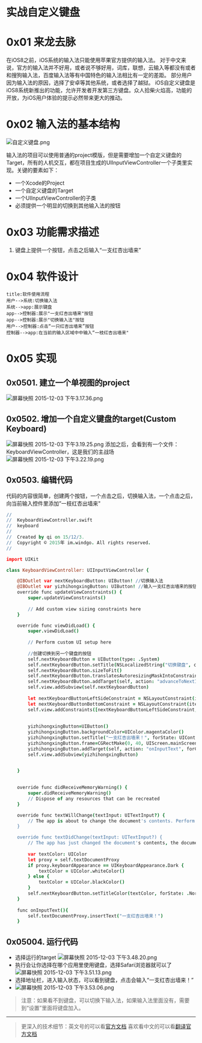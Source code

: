# 实战自定义键盘

# 0x01 来龙去脉
在iOS8之前，iOS系统的输入法只能使用苹果官方提供的输入法。
对于中文来说，官方的输入法并不好用，或者说不够好用，词库，联想，云输入等都没有或者和搜狗输入法，百度输入法等有中国特色的输入法相比有一定的差距。
部分用户因为输入法的原因，选择了安卓等其他系统，或者选择了越狱。
iOS自定义键盘是iOS8系统新推出的功能，允许开发者开发第三方键盘。众人拾柴火焰高，功能的开放，为iOS用户体验的提示必然带来更大的推动。



# 0x02 输入法的基本结构
![自定义键盘.png](resources/87C7503826A1E52EA198D713F27CCD5C.png)

输入法的项目可以使用普通的project模版，但是需要增加一个自定义键盘的Target，所有的人机交互，都在项目生成的UIInputViewController一个子类里实现。关键的要素如下：
* 一个Xcode的Project
* 一个自定义键盘的Target
* 一个UIInputViewController的子类
* 必须提供一个明显的切换到其他输入法的按钮

# 0x03 功能需求描述
1. 键盘上提供一个按钮，点击之后输入“一支红杏出墙来”

# 0x04 软件设计

```sequence
title:软件使用流程
用户-->系统:切换输入法
系统-->app:展示键盘
app-->控制器:展示"一支红杏出墙来"按钮
app-->控制器:展示"切换输入法"按钮
用户-->控制器:点击“一只红杏出墙来”按钮
控制器-->app:在当前的输入区域中中输入“一枝红杏出墙来"

```

# 0x05 实现
## 0x0501. 建立一个单视图的project
![屏幕快照 2015-12-03 下午3.17.36.png](resources/9D8A924360BAD321435A43A0E055946E.png)
## 0x0502. 增加一个自定义键盘的target(Custom Keyboard)
![屏幕快照 2015-12-03 下午3.19.25.png](resources/523C550AD17BFCF6382A11D63DEB70CB.png)
添加之后，会看到有一个文件：KeyboardViewController，这是我们的主战场
![屏幕快照 2015-12-03 下午3.22.19.png](resources/A1B535C54EB087327FFD1536F79556FF.png)
## 0x0503. 编辑代码
代码的内容很简单，创建两个按钮，一个点击之后，切换输入法，一个点击之后，向当前输入控件里添加”一枝红杏出墙来"

```coffee
//
//  KeyboardViewController.swift
//  keyboard
//
//  Created by qi on 15/12/3.
//  Copyright © 2015年 im.windgo. All rights reserved.
//

import UIKit

class KeyboardViewController: UIInputViewController {

    @IBOutlet var nextKeyboardButton: UIButton! //切换输入法
    @IBOutlet var yizhihongxingButton: UIButton! //输入一支红杏出墙来的按钮
    override func updateViewConstraints() {
        super.updateViewConstraints()
    
        // Add custom view sizing constraints here
    }

    override func viewDidLoad() {
        super.viewDidLoad()
    
        // Perform custom UI setup here
        
        //创建切换到另一个键盘的按钮
        self.nextKeyboardButton = UIButton(type: .System)
        self.nextKeyboardButton.setTitle(NSLocalizedString("切换键盘", comment: "切换到下一个键盘的按钮"), forState: .Normal)
        self.nextKeyboardButton.sizeToFit()
        self.nextKeyboardButton.translatesAutoresizingMaskIntoConstraints = false
        self.nextKeyboardButton.addTarget(self, action: "advanceToNextInputMode", forControlEvents: .TouchUpInside)
        self.view.addSubview(self.nextKeyboardButton)
        
        let nextKeyboardButtonLeftSideConstraint = NSLayoutConstraint(item: self.nextKeyboardButton, attribute: .Left, relatedBy: .Equal, toItem: self.view, attribute: .Left, multiplier: 1.0, constant: 0.0)
        let nextKeyboardButtonBottomConstraint = NSLayoutConstraint(item: self.nextKeyboardButton, attribute: .Bottom, relatedBy: .Equal, toItem: self.view, attribute: .Bottom, multiplier: 1.0, constant: 0.0)
        self.view.addConstraints([nextKeyboardButtonLeftSideConstraint, nextKeyboardButtonBottomConstraint])
        
        
        yizhihongxingButton=UIButton()
        yizhihongxingButton.backgroundColor=UIColor.magentaColor()
        yizhihongxingButton.setTitle("一支红杏出墙来！", forState: UIControlState.Normal)
        yizhihongxingButton.frame=CGRectMake(0, 40, UIScreen.mainScreen().bounds.width, 100)
        yizhihongxingButton.addTarget(self, action: "onInputText", forControlEvents: UIControlEvents.TouchUpInside)
        self.view.addSubview(yizhihongxingButton)
        

    }
    

    override func didReceiveMemoryWarning() {
        super.didReceiveMemoryWarning()
        // Dispose of any resources that can be recreated
    }

    override func textWillChange(textInput: UITextInput?) {
        // The app is about to change the document's contents. Perform any preparation here.
    }

    override func textDidChange(textInput: UITextInput?) {
        // The app has just changed the document's contents, the document context has been updated.
    
        var textColor: UIColor
        let proxy = self.textDocumentProxy
        if proxy.keyboardAppearance == UIKeyboardAppearance.Dark {
            textColor = UIColor.whiteColor()
        } else {
            textColor = UIColor.blackColor()
        }
        self.nextKeyboardButton.setTitleColor(textColor, forState: .Normal)
    }
    
    func onInputText(){
        self.textDocumentProxy.insertText("一支红杏出墙来！")
    }


```

## 0x05004. 运行代码
* 选择运行的target
![屏幕快照 2015-12-03 下午3.48.20.png](resources/B241B2B3643438EAADECE3EB8034350F.png)
* 执行会让你选择在哪个应用里使用键盘，选择Safari浏览器就可以了
![屏幕快照 2015-12-03 下午3.51.13.png](resources/055B237E16D90ED65AC280C69A3100DF.png)
* 选择地址栏，进入输入状态，可以看到键盘，点击会输入“一支红杏出墙来！”
* ![屏幕快照 2015-12-03 下午3.53.06.png](resources/E6B2F972F8D4D1EBF8972A4D3C0ECD6B.png)

> 注意：如果看不到键盘，可以切换下输入法，如果输入法里面没有，需要到“设置”里面将键盘加入。
---

> 更深入的技术细节：英文号的可以看[官方文档](https://developer.apple.com/library/ios/documentation/General/Conceptual/ExtensibilityPG/Keyboard.html)
> 喜欢看中文的可以看[翻译官方文档](http://www.cocoachina.com/ios/20140918/9677.html)
